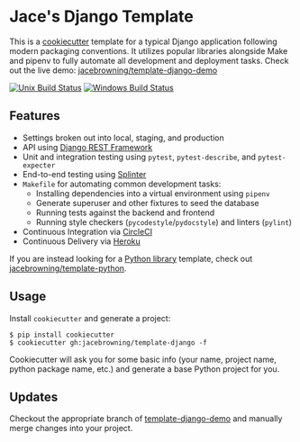# Jace's Django Template

This is a [cookiecutter](https://github.com/audreyr/cookiecutter) template for a typical Django application following modern packaging conventions. It utilizes popular libraries alongside Make and pipenv to fully automate all development and deployment tasks. Check out the live demo: [jacebrowning/template-django-demo](https://github.com/jacebrowning/template-django-demo)

[![Unix Build Status](https://img.shields.io/travis/jacebrowning/template-django/master.svg?label=unix)](https://travis-ci.org/jacebrowning/template-django)
[![Windows Build Status](https://img.shields.io/appveyor/ci/jacebrowning/template-django.svg?label=windows)](https://ci.appveyor.com/project/jacebrowning/template-django)

## Features

* Settings broken out into local, staging, and production
* API using [Django REST Framework](http://www.django-rest-framework.org/)
* Unit and integration testing using `pytest`, `pytest-describe`, and `pytest-expecter`
* End-to-end testing using [Splinter](https://splinter.readthedocs.io/)
* `Makefile` for automating common development tasks:
    - Installing dependencies into a virtual environment using `pipenv`
    - Generate superuser and other fixtures to seed the database
    - Running tests against the backend and frontend
    - Running style checkers (`pycodestyle`/`pydocstyle`) and linters (`pylint`)
* Continuous Integration via [CircleCI](https://circleci.com/docs/2.0/)
* Continuous Delivery via [Heroku](https://www.heroku.com/flow)

If you are instead looking for a [Python library](https://caremad.io/posts/2013/07/setup-vs-requirement/) template, check out [jacebrowning/template-python](https://github.com/jacebrowning/template-python).

## Usage

Install `cookiecutter` and generate a project:

```
$ pip install cookiecutter
$ cookiecutter gh:jacebrowning/template-django -f
```

Cookiecutter will ask you for some basic info (your name, project name, python package name, etc.) and generate a base Python project for you.

## Updates

Checkout the appropriate branch of [template-django-demo](https://github.com/jacebrowning/template-django-demo) and manually merge changes into your project.

